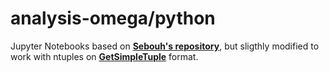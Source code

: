 # analysis-omega/python

Jupyter Notebooks based on [**Sebouh's repository**](http://github.com/sebouh137/sidis_tuple), 
but sligthly modified to work with ntuples on [**GetSimpleTuple**](http://github.com/utfsm-eg2-data-analysis/GetSimpleTuple) format.
